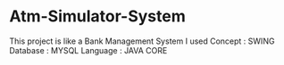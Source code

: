 # Atm-Simulator-System
This project is like a Bank Management System
I used
Concept : SWING
Database : MYSQL
Language : JAVA CORE
